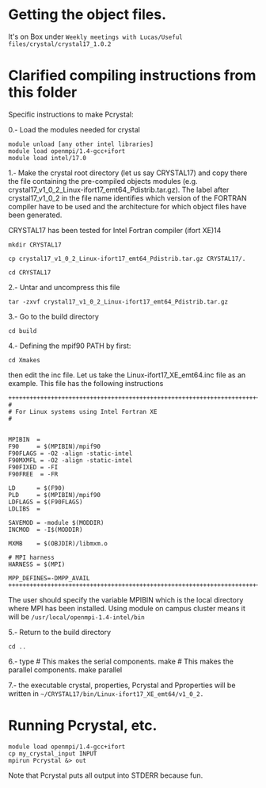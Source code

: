 # Getting the object files.

It's on Box under `Weekly meetings with Lucas/Useful files/crystal/crystal17_1.0.2`

# Clarified compiling instructions from this folder

Specific instructions to make Pcrystal:

0.- Load the modules needed for crystal 

    module unload [any other intel libraries]
    module load openmpi/1.4-gcc+ifort
    module load intel/17.0

1.- Make the crystal root directory (let us say CRYSTAL17) and copy there the
file containing the pre-compiled objects modules 
(e.g. crystal17_v1_0_2_Linux-ifort17_emt64_Pdistrib.tar.gz). The label after 
crystal17_v1_0_2 in the file name identifies which version of the FORTRAN 
compiler have to be used and the architecture for which object files
have been generated.

CRYSTAL17 has been tested for Intel Fortran compiler (ifort XE)14

    mkdir CRYSTAL17

    cp crystal17_v1_0_2_Linux-ifort17_emt64_Pdistrib.tar.gz CRYSTAL17/.

    cd CRYSTAL17

2.- Untar and uncompress this file

    tar -zxvf crystal17_v1_0_2_Linux-ifort17_emt64_Pdistrib.tar.gz

3.- Go to the build directory

    cd build

4.- Defining the mpif90 PATH by first:

    cd Xmakes

then edit the inc file. Let us take the Linux-ifort17_XE_emt64.inc file
as an example.
This file has the following instructions

    +++++++++++++++++++++++++++++++++++++++++++++++++++++++++++++++++++++++++++
    #
    # For Linux systems using Intel Fortran XE
    #


    MPIBIN  =
    F90     = $(MPIBIN)/mpif90
    F90FLAGS = -O2 -align -static-intel
    F90MXMFL = -O2 -align -static-intel
    F90FIXED = -FI
    F90FREE  = -FR

    LD      = $(F90)
    PLD     = $(MPIBIN)/mpif90
    LDFLAGS = $(F90FLAGS)
    LDLIBS  =

    SAVEMOD = -module $(MODDIR)
    INCMOD  = -I$(MODDIR)

    MXMB    = $(OBJDIR)/libmxm.o

    # MPI harness
    HARNESS = $(MPI)

    MPP_DEFINES=-DMPP_AVAIL
    +++++++++++++++++++++++++++++++++++++++++++++++++++++++++++++++++++++++++++

The user should specify the variable MPIBIN which is the local directory
where MPI has been installed.
Using module on campus cluster means it will be `/usr/local/openmpi-1.4-intel/bin`

5.- Return to the build directory

    cd ..

6.- type 
    # This makes the serial components.
    make
    # This makes the parallel components.
    make parallel


7.- the executable crystal, properties, Pcrystal and Pproperties will be written in `~/CRYSTAL17/bin/Linux-ifort17_XE_emt64/v1_0_2.`

# Running Pcrystal, etc.

    module load openmpi/1.4-gcc+ifort
    cp my_crystal_input INPUT
    mpirun Pcrystal &> out

Note that Pcrystal puts all output into STDERR because fun.
